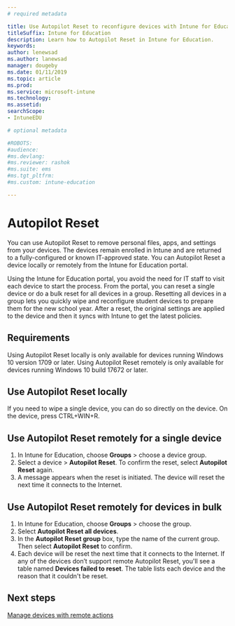 ```yaml
---
# required metadata

title: Use Autopilot Reset to reconfigure devices with Intune for Education
titleSuffix: Intune for Education
description: Learn how to Autopilot Reset in Intune for Education.
keywords:
author: lenewsad
ms.author: lanewsad
manager: dougeby
ms.date: 01/11/2019
ms.topic: article
ms.prod:
ms.service: microsoft-intune
ms.technology:
ms.assetid: 
searchScope:
- IntuneEDU

# optional metadata

#ROBOTS:
#audience:
#ms.devlang:
#ms.reviewer: rashok
#ms.suite: ems
#ms.tgt_pltfrm:
#ms.custom: intune-education

---
```


# Autopilot Reset
You can use Autopilot Reset to remove personal files, apps, and settings from your devices. The devices remain enrolled in Intune and are returned to a fully-configured or known IT-approved state.
You can Autopilot Reset a device locally or remotely from the Intune for Education portal.  

Using the Intune for Education portal, you avoid the need for IT staff to visit each device to start the process. From the portal, you can reset a single device or do a bulk reset for all devices in a group. Resetting all devices in a group lets you quickly wipe and reconfigure student devices to prepare them for the new school year.
After a reset, the original settings are applied to the device and then it syncs with Intune to get the latest policies.  

## Requirements
Using Autopilot Reset locally is only available for devices running Windows 10 version 1709 or later.
Using Autopilot Reset remotely is only available for devices running Windows 10 build 17672 or later.

## Use Autopilot Reset locally
If you need to wipe a single device, you can do so directly on the device. On the device, press CTRL+WIN+R.  

## Use Autopilot Reset remotely for a single device
1. In Intune for Education, choose **Groups** > choose a device group.
2. Select a device > **Autopilot Reset**. To confirm the reset, select **Autopilot Reset** again.
2.	A message appears when the reset is initiated. The device will reset the next time it connects to the Internet.  

## Use Autopilot Reset remotely for devices in bulk  
1.	In Intune for Education, choose **Groups** > choose the group.
2. Select **Autopilot Reset all devices**.
2. In the **Autopilot Reset group** box, type the name of the current group. Then select **Autopilot Reset** to confirm.
3.	Each device will be reset the next time that it connects to the Internet. If any of the devices don’t support remote Autopilot Reset, you'll see a table named **Devices failed to reset**. The table lists each device and the reason that it couldn't be reset.  

## Next steps
[Manage devices with remote actions](edu-device-remote-actions.md)



